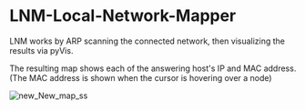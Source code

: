 # LNM-Local-Network-Mapper
LNM works by ARP scanning the connected network, then visualizing the results via pyVis.  

The resulting map shows each of the answering host's IP and MAC address. (The MAC address is shown when the cursor is hovering over a node)



![new_New_map_ss](https://user-images.githubusercontent.com/90629653/222896545-26b49feb-095b-4119-b24b-2dd85124ed10.png)
